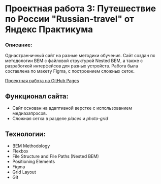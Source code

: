 # Проектная работа 3: Путешествие по России "Russian-travel" от Яндекс Практикума 

### Описание:  
Однастранничный сайт на разные методики обучения.
Сайт создан по методологии BEM с файловой структурой Nested BEM, а также с разработкой интерфейсов для разных устройств.
Работа была составлена по макету Figma, с построением сложных сеток.

[Проектная работа на GitHub Pages]()

## Функционал сайта:

* Сайт основан на адаптивной верстке с использованием медиазапросов.
* Сложная сетка в разделе *places* и *photo-grid* 

##  Технологии: 

* BEM Methodology 
* Flexbox
* File Structure and File Paths (Nested BEM)  
* Positioning Elements 
* Figma
* Grid Layout 
* Git 



